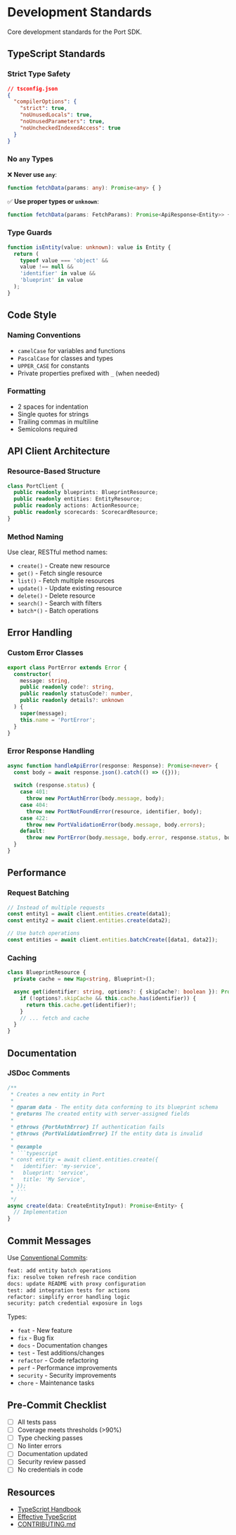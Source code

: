 # Development Standards

Core development standards for the Port SDK.

## TypeScript Standards

### Strict Type Safety

```json
// tsconfig.json
{
  "compilerOptions": {
    "strict": true,
    "noUnusedLocals": true,
    "noUnusedParameters": true,
    "noUncheckedIndexedAccess": true
  }
}
```

### No `any` Types

❌ **Never use `any`**:
```typescript
function fetchData(params: any): Promise<any> { }
```

✅ **Use proper types or `unknown`**:
```typescript
function fetchData(params: FetchParams): Promise<ApiResponse<Entity>> { }
```

### Type Guards

```typescript
function isEntity(value: unknown): value is Entity {
  return (
    typeof value === 'object' &&
    value !== null &&
    'identifier' in value &&
    'blueprint' in value
  );
}
```

## Code Style

### Naming Conventions

- `camelCase` for variables and functions
- `PascalCase` for classes and types
- `UPPER_CASE` for constants
- Private properties prefixed with `_` (when needed)

### Formatting

- 2 spaces for indentation
- Single quotes for strings
- Trailing commas in multiline
- Semicolons required

## API Client Architecture

### Resource-Based Structure

```typescript
class PortClient {
  public readonly blueprints: BlueprintResource;
  public readonly entities: EntityResource;
  public readonly actions: ActionResource;
  public readonly scorecards: ScorecardResource;
}
```

### Method Naming

Use clear, RESTful method names:
- `create()` - Create new resource
- `get()` - Fetch single resource
- `list()` - Fetch multiple resources
- `update()` - Update existing resource
- `delete()` - Delete resource
- `search()` - Search with filters
- `batch*()` - Batch operations

## Error Handling

### Custom Error Classes

```typescript
export class PortError extends Error {
  constructor(
    message: string,
    public readonly code?: string,
    public readonly statusCode?: number,
    public readonly details?: unknown
  ) {
    super(message);
    this.name = 'PortError';
  }
}
```

### Error Response Handling

```typescript
async function handleApiError(response: Response): Promise<never> {
  const body = await response.json().catch(() => ({}));
  
  switch (response.status) {
    case 401:
      throw new PortAuthError(body.message, body);
    case 404:
      throw new PortNotFoundError(resource, identifier, body);
    case 422:
      throw new PortValidationError(body.message, body.errors);
    default:
      throw new PortError(body.message, body.error, response.status, body);
  }
}
```

## Performance

### Request Batching

```typescript
// Instead of multiple requests
const entity1 = await client.entities.create(data1);
const entity2 = await client.entities.create(data2);

// Use batch operations
const entities = await client.entities.batchCreate([data1, data2]);
```

### Caching

```typescript
class BlueprintResource {
  private cache = new Map<string, Blueprint>();

  async get(identifier: string, options?: { skipCache?: boolean }): Promise<Blueprint> {
    if (!options?.skipCache && this.cache.has(identifier)) {
      return this.cache.get(identifier)!;
    }
    // ... fetch and cache
  }
}
```

## Documentation

### JSDoc Comments

```typescript
/**
 * Creates a new entity in Port
 * 
 * @param data - The entity data conforming to its blueprint schema
 * @returns The created entity with server-assigned fields
 * 
 * @throws {PortAuthError} If authentication fails
 * @throws {PortValidationError} If the entity data is invalid
 * 
 * @example
 * ```typescript
 * const entity = await client.entities.create({
 *   identifier: 'my-service',
 *   blueprint: 'service',
 *   title: 'My Service',
 * });
 * ```
 */
async create(data: CreateEntityInput): Promise<Entity> {
  // Implementation
}
```

## Commit Messages

Use [Conventional Commits](https://www.conventionalcommits.org/):

```bash
feat: add entity batch operations
fix: resolve token refresh race condition
docs: update README with proxy configuration
test: add integration tests for actions
refactor: simplify error handling logic
security: patch credential exposure in logs
```

Types:
- `feat` - New feature
- `fix` - Bug fix
- `docs` - Documentation changes
- `test` - Test additions/changes
- `refactor` - Code refactoring
- `perf` - Performance improvements
- `security` - Security improvements
- `chore` - Maintenance tasks

## Pre-Commit Checklist

- [ ] All tests pass
- [ ] Coverage meets thresholds (>90%)
- [ ] Type checking passes
- [ ] No linter errors
- [ ] Documentation updated
- [ ] Security review passed
- [ ] No credentials in code

## Resources

- [TypeScript Handbook](https://www.typescriptlang.org/docs/handbook/intro.html)
- [Effective TypeScript](https://effectivetypescript.com/)
- [CONTRIBUTING.md](../../CONTRIBUTING.md)

